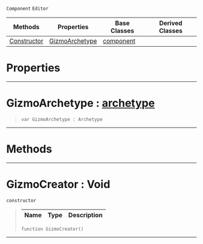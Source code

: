  `Component` `Editor`



|Methods|Properties|Base Classes|Derived Classes|
|---|---|---|---|
|[ Constructor](https://github.com/ZilchEngine/ZilchDocs/blob/master/code_reference/class_reference/gizmocreator.markdown#gizmocreator-void)|[ GizmoArchetype](https://github.com/ZilchEngine/ZilchDocs/blob/master/code_reference/class_reference/gizmocreator.markdown#gizmoarchetype-zilch-engi)|[component](https://github.com/ZilchEngine/ZilchDocs/blob/master/code_reference/class_reference/component.markdown)| |


 #  Properties


---  
 #  GizmoArchetype : [archetype](https://github.com/ZilchEngine/ZilchDocs/blob/master/code_reference/class_reference/archetype.markdown)

> 
> ``` lang=cpp, name=Nada
> var GizmoArchetype : Archetype


---  
 #  Methods


---  
 #  GizmoCreator : Void

 `constructor`

> 
> |Name|Type|Description|
> |---|---|---|
> ``` lang=cpp, name=Nada
> function GizmoCreator()
> ``` 


---  
 

 